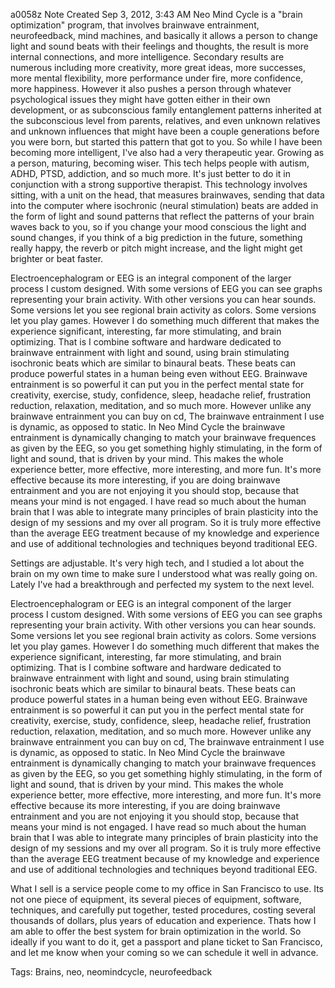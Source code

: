a0058z
Note Created Sep 3, 2012, 3:43 AM
Neo Mind Cycle is a "brain optimization" program, that involves brainwave entrainment, neurofeedback, mind machines, and basically it allows a person to change light and sound beats with their feelings and thoughts, the result is more internal connections, and more intelligence. Secondary results are numerous including more creativity, more great ideas, more successes, more mental flexibility, more performance under fire, more confidence, more happiness. However it also pushes a person through whatever psychological issues they might have gotten either in their own development, or as subconscious family entanglement patterns inherited at the subconscious level from parents, relatives, and even unknown relatives and unknown influences that might have been a couple generations before you were born, but started this pattern that got to you. So while I have been becoming more intelligent, I've also had a very therapeutic year. Growing as a person, maturing, becoming wiser. This tech helps people with autism, ADHD, PTSD, addiction, and so much more. It's just better to do it in conjunction with a strong supportive therapist. This technology involves sitting, with a unit on the head, that measures brainwaves, sending that data into the computer where isochronic (neural stimulation) beats are added in the form of light and sound patterns that reflect the patterns of your brain waves back to you, so if you change your mood conscious the light and sound changes, if you think of a big prediction in the future, something really happy, the reverb or pitch might increase, and the light might get brighter or beat faster.

Electroencephalogram or EEG is an integral component of the larger process I custom designed. With some versions of EEG you can see graphs representing your brain activity. With other versions you can hear sounds. Some versions let you see regional brain activity as colors. Some versions let you play games. However I do something much different that makes the experience significant, interesting, far more stimulating, and brain optimizing. That is I combine software and hardware dedicated to brainwave entrainment with light and sound, using brain stimulating isochronic beats which are similar to binaural beats. These beats can produce powerful states in a human being even without EEG. Brainwave entrainment is so powerful it can put you in the perfect mental state for creativity, exercise, study, confidence, sleep, headache relief, frustration reduction, relaxation, meditation, and so much more. However unlike any brainwave entrainment you can buy on cd, The brainwave entrainment I use is dynamic, as opposed to static. In Neo Mind Cycle the brainwave entrainment is dynamically changing to match your brainwave frequences as given by the EEG, so you get something highly stimulating, in the form of light and sound, that is driven by your mind. This makes the whole experience better, more effective, more interesting, and more fun. It's more effective because its more interesting, if you are doing brainwave entrainment and you are not enjoying it you should stop, because that means your mind is not engaged. I have read so much about the human brain that I was able to integrate many principles of brain plasticity into the design of my sessions and my over all program. So it is truly more effective than the average EEG treatment because of my knowledge and experience and use of additional technologies and techniques beyond traditional EEG.

Settings are adjustable. It's very high tech, and I studied a lot about the brain on my own time to make sure I understood what was really going on. Lately I've had a breakthrough and perfected my system to the next level.

Electroencephalogram or EEG is an integral component of the larger process I custom designed. With some versions of EEG you can see graphs representing your brain activity. With other versions you can hear sounds. Some versions let you see regional brain activity as colors. Some versions let you play games. However I do something much different that makes the experience significant, interesting, far more stimulating, and brain optimizing. That is I combine software and hardware dedicated to brainwave entrainment with light and sound, using brain stimulating isochronic beats which are similar to binaural beats. These beats can produce powerful states in a human being even without EEG. Brainwave entrainment is so powerful it can put you in the perfect mental state for creativity, exercise, study, confidence, sleep, headache relief, frustration reduction, relaxation, meditation, and so much more. However unlike any brainwave entrainment you can buy on cd, The brainwave entrainment I use is dynamic, as opposed to static. In Neo Mind Cycle the brainwave entrainment is dynamically changing to match your brainwave frequences as given by the EEG, so you get something highly stimulating, in the form of light and sound, that is driven by your mind. This makes the whole experience better, more effective, more interesting, and more fun. It's more effective because its more interesting, if you are doing brainwave entrainment and you are not enjoying it you should stop, because that means your mind is not engaged. I have read so much about the human brain that I was able to integrate many principles of brain plasticity into the design of my sessions and my over all program. So it is truly more effective than the average EEG treatment because of my knowledge and experience and use of additional technologies and techniques beyond traditional EEG.

What I sell is a service people come to my office in San Francisco to use. Its not one piece of equipment, its several pieces of equipment, software, techniques, and carefully put together, tested procedures, costing several thousands of dollars, plus years of education and experience. Thats how I am able to offer the best system for brain optimization in the world. So ideally if you want to do it, get a passport and plane ticket to San Francisco, and let me know when your coming so we can schedule it well in advance.

Tags:
  Brains, neo, neomindcycle, neurofeedback
